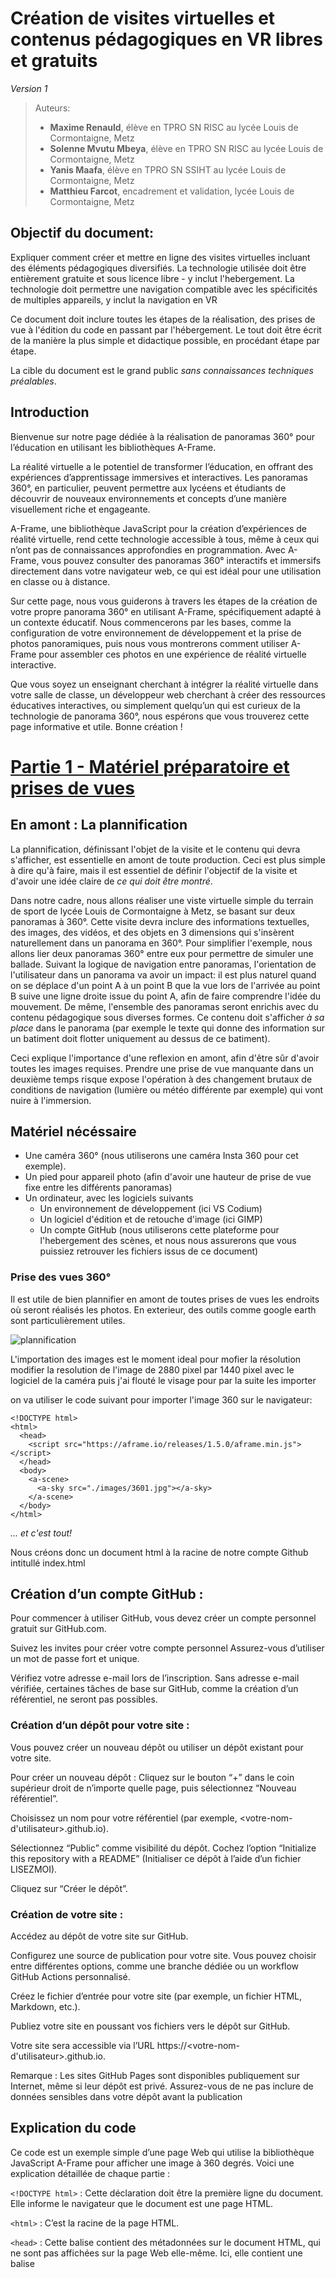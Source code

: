 # Création de visites virtuelles et contenus pédagogiques en VR libres et gratuits

*Version 1*

> Auteurs:
> - **Maxime Renauld**, élève en TPRO SN RISC au lycée Louis de Cormontaigne, Metz
> - **Solenne Mvutu Mbeya**,  élève en TPRO SN RISC au lycée Louis de Cormontaigne, Metz
> - **Yanis Maafa**,  élève en TPRO SN SSIHT au lycée Louis de Cormontaigne, Metz
> - **Matthieu Farcot**, encadrement et validation, lycée Louis de Cormontaigne, Metz

## Objectif du document:
Expliquer comment créer et mettre en ligne des visites virtuelles incluant des éléments pédagogiques diversifiés. La technologie utilisée doit être entièrement gratuite et sous licence libre - y inclut l'hebergement. La technologie doit permettre une navigation compatible avec les spécificités de multiples appareils, y inclut la navigation en VR 

Ce document doit inclure toutes les étapes de la réalisation, des prises de vue à l'édition du code en passant par l'hébergement. Le tout doit être écrit de la manière la plus simple et didactique possible, en procédant étape par étape.

La cible du document est le grand public *sans connaissances techniques préalables*.

## Introduction
Bienvenue sur notre page dédiée à la réalisation de panoramas 360° pour l’éducation en utilisant les bibliothèques A-Frame.

La réalité virtuelle a le potentiel de transformer l’éducation, en offrant des expériences d’apprentissage immersives et interactives. Les panoramas 360°, en particulier, peuvent permettre aux lycéens et étudiants de découvrir de nouveaux environnements et concepts d’une manière visuellement riche et engageante.

A-Frame, une bibliothèque JavaScript pour la création d’expériences de réalité virtuelle, rend cette technologie accessible à tous, même à ceux qui n’ont pas de connaissances approfondies en programmation. Avec A-Frame, vous pouvez consulter des panoramas 360° interactifs et immersifs directement dans votre navigateur web, ce qui est idéal pour une utilisation en classe ou à distance.

Sur cette page, nous vous guiderons à travers les étapes de la création de votre propre panorama 360° en utilisant A-Frame, spécifiquement adapté à un contexte éducatif. Nous commencerons par les bases, comme la configuration de votre environnement de développement et la prise de photos panoramiques, puis nous vous montrerons comment utiliser A-Frame pour assembler ces photos en une expérience de réalité virtuelle interactive.

Que vous soyez un enseignant cherchant à intégrer la réalité virtuelle dans votre salle de classe, un développeur web cherchant à créer des ressources éducatives interactives, ou simplement quelqu’un qui est curieux de la technologie de panorama 360°, nous espérons que vous trouverez cette page informative et utile. Bonne création !

# [Partie 1 - Matériel préparatoire et prises de vues](https://maximer37.github.io/VR-Markdown/guide1/partie1/index.html)

## En amont : La plannification

La plannification, définissant l'objet de la visite et le contenu qui devra s'afficher, est essentielle en amont de toute production. Ceci est plus simple à dire qu'à faire, mais il est essentiel de définir l'objectif de la visite et d'avoir une idée claire de *ce qui doit être montré*.

Dans notre cadre, nous allons réaliser une viste virtuelle simple du terrain de sport de lycée Louis de Cormontaigne à Metz, se basant sur deux panoramas à 360°. Cette visite devra inclure des informations textuelles, des images, des vidéos, et des objets en 3 dimensions qui s'insèrent naturellement dans un panorama en 360°. Pour simplifier l'exemple, nous allons lier deux panoramas 360° entre eux pour permettre de simuler une ballade. Suivant la logique de navigation entre panoramas, l'orientation de l'utilisateur dans un panorama va avoir un impact: il est plus naturel quand on se déplace d'un point A à un point B que la vue lors de l'arrivée au point B suive une ligne droite issue du point A, afin de faire comprendre l'idée du mouvement. De même, l'ensemble des panoramas seront enrichis avec du contenu pédagogique sous diverses formes. Ce contenu doit s'afficher *à sa place* dans le panorama (par exemple le texte qui donne des information sur un batiment doit flotter uniquement au dessus de ce batiment).

Ceci explique l'importance d'une reflexion en amont, afin d'être sûr d'avoir toutes les images requises. Prendre une prise de vue manquante dans un deuxième temps risque expose l'opération à des changement brutaux de conditions de navigation (lumière ou météo différente par exemple) qui vont nuire à l'immersion.

## Matériel nécéssaire

- Une caméra 360° (nous utiliserons une caméra Insta 360 pour cet exemple).
- Un pied pour appareil photo (afin d'avoir une hauteur de prise de vue fixe entre les différents panoramas)
- Un ordinateur, avec les logiciels suivants
  - Un environnement de développement (ici VS Codium)
  - Un logiciel d'édition et de retouche d'image (ici GIMP)
  - Un compte GitHub (nous utiliserons cette plateforme pour l'hebergement des scènes, et nous nous assurerons que vous puissiez retrouver les fichiers issus de ce document)

### Prise des vues 360°

Il est utile de bien plannifier en amont de toutes prises de vues les endroits où seront réalisés les photos.
En exterieur, des outils comme google earth sont particulièrement utiles.

![plannification](<partie2/resources/image/plan.jpg>)

L'importation des images est le moment ideal pour mofier la résolution  modifier la resolution de l'image de 2880 pixel par 1440 pixel avec le logiciel de la caméra puis j'ai flouté le visage pour par la suite les importer 

on va utiliser le code suivant pour importer l'image 360 sur le navigateur:
```
<!DOCTYPE html>
<html>
  <head>
    <script src="https://aframe.io/releases/1.5.0/aframe.min.js"></script>
  </head>
  <body>
    <a-scene>
      <a-sky src="./images/3601.jpg"></a-sky>
    </a-scene>
  </body>
</html>
```
*... et c'est tout!*

Nous créons donc un document html à la racine de notre compte Github intitullé index.html


## Création d’un compte GitHub :


Pour commencer à utiliser GitHub, vous devez créer un compte personnel gratuit sur GitHub.com.


Suivez les invites pour créer votre compte personnel Assurez-vous d’utiliser un mot de passe fort et unique.


Vérifiez votre adresse e-mail lors de l’inscription. Sans adresse e-mail vérifiée, certaines tâches de base sur GitHub, comme la création d’un référentiel, ne seront pas possibles.


### Création d’un dépôt pour votre site :


Vous pouvez créer un nouveau dépôt ou utiliser un dépôt existant pour votre site.


Pour créer un nouveau dépôt :
Cliquez sur le bouton “+” dans le coin supérieur droit de n’importe quelle page, puis sélectionnez “Nouveau référentiel”.


Choisissez un nom pour votre référentiel (par exemple, <votre-nom-d'utilisateur>.github.io).


Sélectionnez “Public” comme visibilité du dépôt.
Cochez l’option “Initialize this repository with a README” (Initialiser ce dépôt à l’aide d’un fichier LISEZMOI).


Cliquez sur “Créer le dépôt”.


### Création de votre site :


Accédez au dépôt de votre site sur GitHub.


Configurez une source de publication pour votre site. Vous pouvez choisir entre différentes options, comme une branche dédiée ou un workflow GitHub Actions personnalisé.


Créez le fichier d’entrée pour votre site (par exemple, un fichier HTML, Markdown, etc.).


Publiez votre site en poussant vos fichiers vers le dépôt sur GitHub.


Votre site sera accessible via l’URL https://<votre-nom-d'utilisateur>.github.io.


Remarque : Les sites GitHub Pages sont disponibles publiquement sur Internet, même si leur dépôt est privé. Assurez-vous de ne pas inclure de données sensibles dans votre dépôt avant la publication

## Explication du code

Ce code est un exemple simple d’une page Web qui utilise la bibliothèque JavaScript A-Frame pour afficher une image à 360 degrés. Voici une explication détaillée de chaque partie :

`<!DOCTYPE html>` : Cette déclaration doit être la première ligne du document. Elle informe le navigateur que le document est une page HTML.

`<html>` : C’est la racine de la page HTML.

`<head>` : Cette balise contient des métadonnées sur le document HTML, qui ne sont pas affichées sur la page Web elle-même. Ici, elle contient une balise <script>.

`<script src="https://aframe.io/releases/1.5.0/aframe.min.js"></script>` : Cette balise importe la bibliothèque A-Frame, qui est une bibliothèque JavaScript pour la création d’expériences de réalité virtuelle.

`<body>` : Cette balise contient le contenu principal de la page Web, qui est affiché dans le navigateur.

`<a-scene>` : C’est une balise spécifique à A-Frame qui crée une scène 3D où vous pouvez placer des objets.

`<a-sky src="./images/3601.jpg"></a-sky>` : Cette balise spécifique à A-Frame crée un ciel autour de la scène avec comme texture l’image spécifiée. Dans ce cas, l’image est "3601.jpg" qui se trouve dans le répertoire "images".


`<a-scene>` est l’élément principal qui contient tous les objets 3D de la scène scène A-Frame.


`<a-assets>` est utilisé pour précharger les ressources, comme l'image de panorama.


`<img id="panorama-image" src="chemin_vers_votre_image.jpg">` définit une image que vous utiliserez pour le panorama. Remplace "chemin_vers_votre_image.jpg" par le chemin vers ton image de panorama.

`<a-sky src="#panorama-image"></a-sky>` crée le panorama en utilisant l’image que vous avez définie. Il utilise l’ID de l’image comme source.

N’oublie pas de remplacer "chemin_vers_votre_image.jpg" par le chemin réel vers ton image de panorama. Attention: l’image doit être au format equirectangular pour qu’elle s’affiche correctement comme un panorama 360°.


En résumé, ce code crée une scène de réalité virtuelle avec un ciel texturé par une image à 360 degrés. Vous pouvez interagir avec cette scène en utilisant la souris pour regarder autour de vous.



<!-- <a href="https://maximer37.github.io/VR-Markdown/"> -->


![*Premier panorama*](<partie2/resources/image/panorama1.jpg>)


# [Partie 2 - Navigation entre deux panorama 360](https://maximer37.github.io/VR-Markdown/guide1/partie2/index.html)
Dans un premier temps, j'ai ajouter un template dans mon code qui va me permettre de gagner du temps sur la création de fonction, on va aussi crée un page javascript du nom de index.js qui va me permetre d'utiliser des variable et des fonction propre a javascript, on va crée deux page html que l'on va ranger dans un dossier spécifique


Je vais vous expliquer ce code ligne par ligne :


### var PageLoc = "./Pages" :
C ette variable contient le chemin relatif vers le dossier où se trouvent vos pages HTML. Dans cet exemple, le dossier est nommé “Pages”.

### Variables pour A-Frame :

var SceneData = $("a-scene") : Cette ligne sélectionne l’élément HTML avec la balise <a-scene> (qui est probablement la scène principale de 
votre expérience A-Frame).

var scene = SceneData[0] : La variable scene contient cet élément.

var MainScene = $("#MainScene")[0] : La variable MainScene contient l’élément avec l’ID “MainScene”.


### let PathName = location.pathname.split("/") :

Cette ligne récupère le chemin de l’URL actuelle et le divise en segments en utilisant le caractère “/”. Le résultat est stocké dans la 
variable PathName.


Ensuite, le nom du document (fichier HTML) est extrait de ce chemin. Si aucun nom de document n’est trouvé, il est défini par défaut comme “index” et converti en majuscules.


### Fonction sleep(ms) :

Cette fonction attend pendant un certain nombre de millisecondes avant de continuer l’exécution du code. Elle utilise une promesse pour gérer l’attente.

### Fonction UpdateNavigator() :

Cette fonction supprime le “cache” de la caméra (probablement pour réinitialiser son état). Elle attend 100 millisecondes avant d’émettre un événement “end_trans”.

### Interaction pour la fonction UpdateNavigator :

Lorsque le template est chargé (rendu), l’événement templaterendered est détecté sur l’élément MainScene, ce qui appelle la fonction UpdateNavigator.

### Fonction SwitchArea(Name) :
Cette fonction change la scène (probablement le contenu affiché) en fonction du nom donné.
Elle supprime tous les éléments de classe “field”.
Elle émet un événement “start_trans” pour démarrer une transition.
Enfin, elle met à jour le template de la scène principale avec le nom de la nouvelle page.

### Initialisation de la scène :
Le composant scene-init initialise la scène avec un nom donné (probablement pour afficher une page spécifique au démarrage).


### Composant scene-changer :
Ce composant est attaché à un bouton (ou un autre élément) et permet de changer la scène lorsque l’utilisateur clique dessus.


En résumé, ce code utilise A-Frame pour créer une expérience VR/AR avec des transitions entre différentes pages (ou scènes). Les templates (ou modèles) sont probablement utilisés pour définir la structure et le style de ces pages.


![*Deuxième panorama*](<partie2/resources/image/panorama2.jpg>)

# [Partie 3 - Animer un objet et inserer un texte](https://maximer37.github.io/VR-Markdown/guide1/partie3/index.html)
pour gerer les animation d'un objet on va simplement rajouter une ligne de code a la suite de notre object 

````
<a-entity id="printer" scene-changer="" obj-model="obj: ./resources/fleche.obj" position="-28.26659 0.24929 -16.91649" class="raycastable" rotation="-90 0 0" 


animation="property: position; dir: alternate; to: -28.2 -.4 -16.9; loop: true; dur: 1000"></a-entity>
````
